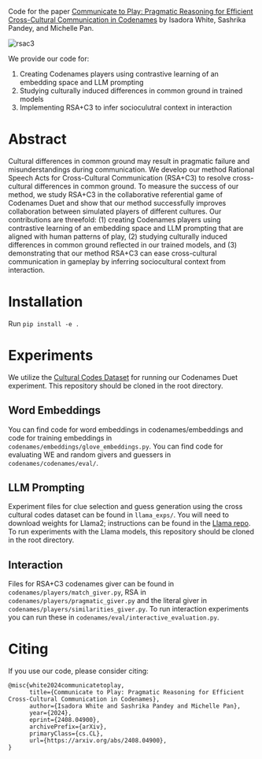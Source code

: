Code for the paper [Communicate to Play: Pragmatic Reasoning for Efficient Cross-Cultural Communication in Codenames](https://arxiv.org/abs/2408.04900) by Isadora White, Sashrika Pandey, and Michelle Pan.

![rsac3](https://github.com/user-attachments/assets/38314436-d110-4021-bdc9-1a30a0923014)

We provide our code for:
1. Creating Codenames players using contrastive learning of an embedding space and LLM prompting
2. Studying culturally induced differences in common ground in trained models
3. Implementing RSA+C3 to infer socioculutral context in interaction

# Abstract
Cultural differences in common ground may result in pragmatic failure and misunderstandings during communication. We develop our method Rational Speech Acts for Cross-Cultural Communication (RSA+C3) to resolve cross-cultural differences in common ground. To measure the success of our method, we study RSA+C3 in the collaborative referential game of Codenames Duet and show that our method successfully improves collaboration between simulated players of different cultures. Our contributions are threefold: (1) creating Codenames players using contrastive learning of an embedding space and LLM prompting that are aligned with human patterns of play, (2) studying culturally induced differences in common ground reflected in our trained models, and (3) demonstrating that our method RSA+C3 can ease cross-cultural communication in gameplay by inferring sociocultural context from interaction.

# Installation
Run ```pip install -e .```

# Experiments

We utilize the [Cultural Codes Dataset](https://github.com/SALT-NLP/codenames) for running our Codenames Duet experiment. This repository should be cloned in the root directory.

## Word Embeddings
You can find code for word embeddings in codenames/embeddings and code for training embeddings in `codenames/embeddings/glove_embeddings.py`. You can find code for evaluating WE and random givers and guessers in `codenames/codenames/eval/`.

## LLM Prompting
Experiment files for clue selection and guess generation using the cross cultural codes dataset can be found in `llama_exps/`. You will need to download weights for Llama2; instructions can be found in the [Llama repo](https://github.com/meta-llama/llama). To run experiments with the Llama models, this repository should be cloned in the root directory.

## Interaction
Files for RSA+C3 codenames giver can be found in `codenames/players/match_giver.py`, RSA in `codenames/players/pragmatic_giver.py` and the literal giver in `codenames/players/similarities_giver.py`. To run interaction experiments you can run these in `codenames/eval/interactive_evaluation.py`. 

# Citing
If you use our code, please consider citing:
```
@misc{white2024communicatetoplay,
      title={Communicate to Play: Pragmatic Reasoning for Efficient Cross-Cultural Communication in Codenames}, 
      author={Isadora White and Sashrika Pandey and Michelle Pan},
      year={2024},
      eprint={2408.04900},
      archivePrefix={arXiv},
      primaryClass={cs.CL},
      url={https://arxiv.org/abs/2408.04900}, 
}
```
